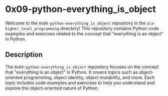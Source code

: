 # 0x09-python-everything_is_object

Welcome to the `0x09-python-everything_is_object` repository in the `alx-higher_level_programming` directory! This repository contains Python code examples and exercises related to the concept that "everything is an object" in Python.

## Description

The `0x09-python-everything_is_object` repository focuses on the concept that "everything is an object" in Python. It covers topics such as object-oriented programming, object identity, object mutability, and more. Each topic includes code examples and exercises to help you understand and explore the object-oriented nature of Python.

